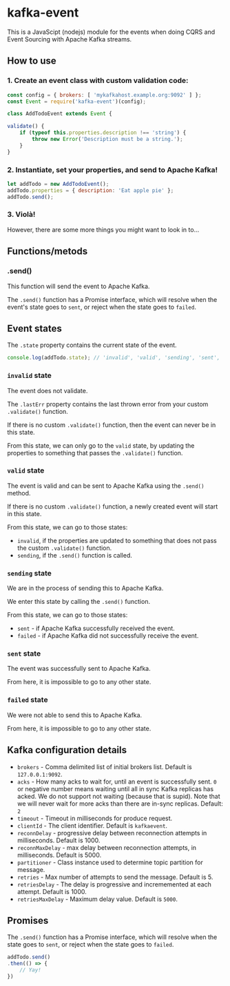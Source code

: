 # kafka-event

This is a JavaScipt (nodejs) module for the events when doing CQRS and Event
Sourcing with Apache Kafka streams.

## How to use

### 1. Create an event class with custom validation code:

```javascript
const config = { brokers: [ 'mykafkahost.example.org:9092' ] };
const Event = require('kafka-event')(config);

class AddTodoEvent extends Event {

validate() {
	if (typeof this.properties.description !== 'string') {
		throw new Error('Description must be a string.');
	}
}
```

### 2. Instantiate, set your properties, and send to Apache Kafka!

```javascript
let addTodo = new AddTodoEvent();
addTodo.properties = { description: 'Eat apple pie' };
addTodo.send();
```

### 3. Violà!

However, there are some more things you might want to look in to...

## Functions/metods

### .send()

This function will send the event to Apache Kafka.

The `.send()` function has a Promise interface, which will resolve when the
event's state goes to `sent`, or reject when the state goes to `failed`.

## Event states

The `.state` property contains the current state of the event.

```javascript
console.log(addTodo.state); // 'invalid', 'valid', 'sending', 'sent', 'failed'
```

### `invalid` state

The event does not validate.

The `.lastErr` property contains the last thrown error from your custom
`.validate()` function.

If there is no custom `.validate()` function, then the event can never be in
this state.

From this state, we can only go to the `valid` state, by updating the
properties to something that passes the `.validate()` function.

### `valid` state

The event is valid and can be sent to Apache Kafka using the `.send()` method.

If there is no custom `.validate()` function, a newly created event will
start in this state.

From this state, we can go to those states:

* `invalid`, if the properties are updated to something that does not pass
  the custom `.validate()` function.
* `sending`, if the `.send()` function is called.

### `sending` state

We are in the process of sending this to Apache Kafka.

We enter this state by calling the `.send()` function.

From this state, we can go to those states:

* `sent` - if Apache Kafka successfully received the event.
* `failed` - if Apache Kafka did not successfully receive the event.

### `sent` state

The event was successfully sent to Apache Kafka.

From here, it is impossible to go to any other state.

### `failed` state

We were not able to send this to Apache Kafka.

From here, it is impossible to go to any other state.

## Kafka configuration details

* `brokers` - Comma delimited list of initial brokers list.
   Default is `127.0.0.1:9092`.
* `acks` - How many acks to wait for, until an event is successfully sent.
  `0` or negative number means waiting until all in sync Kafka replicas has
  acked. We do not support not waiting (because that is supid). Note that we
  will never wait for more acks than there are in-sync replicas.
  Default: `2`
* `timeout` - Timeout in milliseconds for produce request.
* `clientId` - The client identifier. Default is `kafkaevent`.
* `reconnDelay` - progressive delay between reconnection attempts in
  milliseconds. Default is 1000.
* `reconnMaxDelay` - max delay between reconnection attempts, in milliseconds.
  Default is 5000.
* `partitioner` - Class instance used to determine topic partition for message.
* `retries` - Max number of attempts to send the message. Default is 5.
* `retriesDelay` - The delay is progressive and incrememented at each attempt.
  Default is 1000.
* `retriesMaxDelay` - Maximum delay value. Default is `5000`.

## Promises

The `.send()` function has a Promise interface, which will resolve when the
state goes to `sent`, or reject when the state goes to `failed`.

```javascript
addTodo.send()
.then(() => {
	// Yay!
})
```


